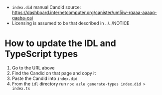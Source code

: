 - `index.did` manual Candid source: https://dashboard.internetcomputer.org/canister/um5iw-rqaaa-aaaaq-qaaba-cai
- Licensing is assumed to be that described in ../../NOTICE

# How to update the IDL and TypeScript types

1. Go to the URL above
2. Find the Candid on that page and copy it
3. Paste the Candid into `index.did`
4. From the `idl` directory run `npx azle generate-types index.did > index.ts`
